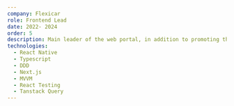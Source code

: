 ```yaml
---
company: Flexicar
role: Frontend Lead
date: 2022- 2024
order: 5
description: Main leader of the web portal, in addition to promoting the development and production of it, I had to lead a team of developers to update and maintain the most important web portal of the company.
technologies:
  - React Native
  - Typescript
  - DDD
  - Next.js
  - MVVM
  - React Testing
  - Tanstack Query
---
```

